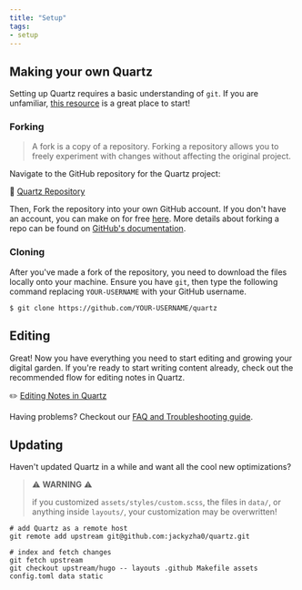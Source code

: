 ```yaml
---
title: "Setup"
tags:
- setup
---
```


## Making your own Quartz
Setting up Quartz requires a basic understanding of `git`. If you are unfamiliar, [this resource](https://resources.nwplus.io/2-beginner/how-to-git-github.html) is a great place to start!

### Forking
> A fork is a copy of a repository. Forking a repository allows you to freely experiment with changes without affecting the original project.

Navigate to the GitHub repository for the Quartz project:

📁 [Quartz Repository](https://github.com/jackyzha0/quartz)

Then, Fork the repository into your own GitHub account. If you don't have an account, you can make on for free [here](https://github.com/join). More details about forking a repo can be found on [GitHub's documentation](https://docs.github.com/en/get-started/quickstart/fork-a-repo).

### Cloning
After you've made a fork of the repository, you need to download the files locally onto your machine. Ensure you have `git`, then type the following command replacing `YOUR-USERNAME` with your GitHub username.

```shell
$ git clone https://github.com/YOUR-USERNAME/quartz
```

## Editing
Great! Now you have everything you need to start editing and growing your digital garden. If you're ready to start writing content already, check out the recommended flow for editing notes in Quartz.

✏️ [Editing Notes in Quartz](notes/editing.md)

Having problems? Checkout our [FAQ and Troubleshooting guide](notes/troubleshooting.md).

## Updating
Haven't updated Quartz in a while and want all the cool new optimizations?

> ⚠️ **WARNING** ⚠️
>
> if you customized `assets/styles/custom.scss`, the files in `data/`, or anything inside `layouts/`, your customization may be overwritten!


```shell
# add Quartz as a remote host
git remote add upstream git@github.com:jackyzha0/quartz.git

# index and fetch changes
git fetch upstream
git checkout upstream/hugo -- layouts .github Makefile assets config.toml data static
```
